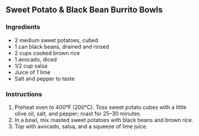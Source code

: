 ## Sweet Potato & Black Bean Burrito Bowls
### Ingredients
- 2 medium sweet potatoes, cubed
- 1 can black beans, drained and rinsed
- 2 cups cooked brown rice
- 1 avocado, diced
- 1/2 cup salsa
- Juice of 1 lime
- Salt and pepper to taste

### Instructions
1. Preheat oven to 400°F (200°C). Toss sweet potato cubes with a little olive oil, salt, and pepper; roast for 25–30 minutes.
2. In a bowl, mix roasted sweet potatoes with black beans and brown rice.
3. Top with avocado, salsa, and a squeeze of lime juice.
